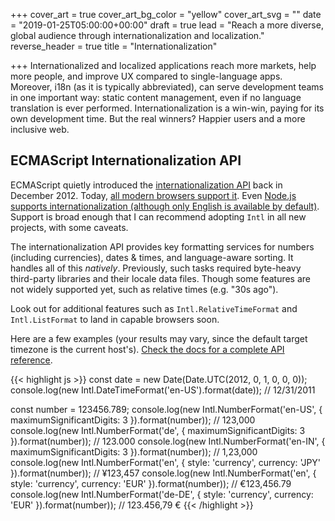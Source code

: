 +++
cover_art = true
cover_art_bg_color = "yellow"
cover_art_svg = ""
date = "2019-01-25T05:00:00+00:00"
draft = true
lead = "Reach a more diverse, global audience through internationalization and localization."
reverse_header = true
title = "Internationalization"

+++
Internationalized and localized applications reach more markets, help more people, and improve UX compared to single-language apps.  Moreover, i18n (as it is typically abbreviated), can serve development teams in one important way:  static content management, even if no language translation is ever performed.  Internationalization is a win-win, paying for its own development time.  But the real winners?  Happier users and a more inclusive web.

## ECMAScript Internationalization API

ECMAScript quietly introduced the [internationalization API](https://developer.mozilla.org/en-US/docs/Web/JavaScript/Reference/Global_Objects/Intl "Intl API") back in December 2012.  Today, [all modern browsers support it](https://caniuse.com/#feat=internationalization "Intl API browser support").  Even [Node.js supports internationalization (although only English is available by default)](https://nodejs.org/docs/latest-v11.x/api/intl.html "Node.js Internationalization").  Support is broad enough that I can recommend adopting `Intl` in all new projects, with some caveats.

The internationalization API provides key formatting services for numbers (including currencies), dates & times, and language-aware sorting.  It handles all of this _natively_.  Previously, such tasks required byte-heavy third-party libraries and their locale data files.  Though some features are not widely supported yet, such as relative times (e.g. "30s ago").

Look out for additional features such as `Intl.RelativeTimeFormat` and `Intl.ListFormat` to land in capable browsers soon.

Here are a few examples (your results may vary, since the default target timezone is the current host's).  [Check the docs for a complete API reference](https://developer.mozilla.org/en-US/docs/Web/JavaScript/Reference/Global_Objects/Intl "Intl API docs").

{{< highlight js >}}
const date = new Date(Date.UTC(2012, 0, 1, 0, 0, 0));
console.log(new Intl.DateTimeFormat('en-US').format(date));
// 12/31/2011

const number = 123456.789;
console.log(new Intl.NumberFormat('en-US', { maximumSignificantDigits: 3 }).format(number));
// 123,000
console.log(new Intl.NumberFormat('de', { maximumSignificantDigits: 3 }).format(number));
// 123.000
console.log(new Intl.NumberFormat('en-IN', { maximumSignificantDigits: 3 }).format(number));
// 1,23,000
console.log(new Intl.NumberFormat('en', { style: 'currency', currency: 'JPY' }).format(number));
// ¥123,457
console.log(new Intl.NumberFormat('en', { style: 'currency', currency: 'EUR' }).format(number));
// €123,456.79
console.log(new Intl.NumberFormat('de-DE', { style: 'currency', currency: 'EUR' }).format(number));
// 123.456,79 €
{{< /highlight >}}
